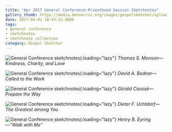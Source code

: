 ```yaml
---
title: "Apr 2017 General Conference Priesthood Session Sketchnotes"
gallery_thumb: https://media.bennorris.org/images/gospelsketcher/uploads/2018/6dc3709058.jpg
date: 2017-04-01 18:54:23-0600
tags:
- general conference
- sketchnotes
- sketchnote collection
category: Gospel Sketcher
---
```


![General Conference sketchnotes](https://media.bennorris.org/images/gospelsketcher/uploads/2018/6dc3709058.jpg){:loading="lazy"}
_Thomas S. Monson—Kindness, Charity, and Love_

![General Conference sketchnotes](https://media.bennorris.org/images/gospelsketcher/uploads/2018/cda98ff70b.jpg){:loading="lazy"}
_David A. Bednar—Called to the Work_

![General Conference sketchnotes](https://media.bennorris.org/images/gospelsketcher/uploads/2018/cc3fa78c2a.jpg){:loading="lazy"}
_Gérald Caussé—Prepare the Way_

![General Conference sketchnotes](https://media.bennorris.org/images/gospelsketcher/uploads/2018/38d5dd5975.jpg){:loading="lazy"}
_Dieter F. Uchtdorf—The Greatest among You_

![General Conference sketchnotes](https://media.bennorris.org/images/gospelsketcher/uploads/2018/0abce9e943.jpg){:loading="lazy"}
_Henry B. Eyring—“Walk with Me”_